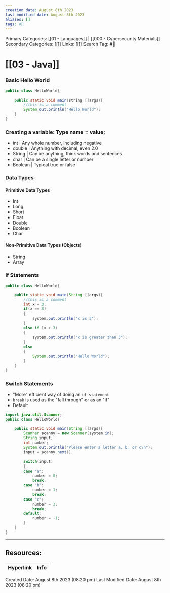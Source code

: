 ```yaml
---
creation date: August 8th 2023
last modified date: August 8th 2023
aliases: []
tags: #📖
---
```


Primary Categories: [[01 - Languages]] | [[000 - Cybersecurity Materials]]
Secondary Categories: [[]] 
Links: [[]] 
Search Tag: #📖  

# [[03 - Java]]  

### Basic Hello World

```java
public class HelloWorld{

	public static void main(string []args){
		//this is a comment
		System.out.println("Hello World");
	}
}
```

### Creating a variable: Type name = value;

- int | Any whole number, including negative
- double | Anything with decimal, even 2.0
- String | Can be anything, think words and sentences
- char | Can be a single letter or number
- Boolean | Typical true or false

### Data Types

#### Primitive Data Types
- Int
- Long
- Short
- Float
- Double
- Boolean
- Char

#### Non-Primitive Data Types (Objects)

- String
- Array

### If Statements

```java
public class HelloWorld{

	public static void main(String []args){
		//this is a comment
		int x = 3;
		if(x == 3)
		{
			system.out.println("x is 3");
		}
		else if (x > 3)
		{
			system.out.println("x is greater than 3");
		}
		else
		{
			System.out.println("Hello World");
		}
	}
}
```


### Switch Statements

- "More" efficient way of doing an `if statement`
- `break` is used as the "fall through" or as an "if"
- Default 

```java
import java.util.Scanner;
public class HelloWorld{

	public static void main(String []args){
		Scanner scanny = new Scanner(system.in);
		String input;
		int number;
		System.out.println("Please enter a letter a, b, or c\n");
		input = scanny.next();
		
		switch(input)
		{
		case "a":
			number = 0;
			break;
		case "b":
			number = 1;
			break;
		case "c";
			number = 3;
			break;
		default:
			number = -1;
		}	
	}
}
```





___

## Resources:

| Hyperlink | Info |
| --------- | ---- |


Created Date: August 8th 2023 (08:20 pm) 
Last Modified Date: August 8th 2023 (08:20 pm)
